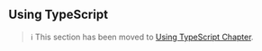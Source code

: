 ## Using TypeScript

> ℹ️ This section has been moved to
> [Using TypeScript Chapter](../typescript.md).
